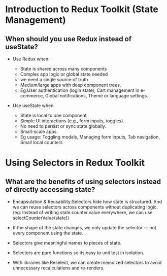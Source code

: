 # Introduction to Redux Toolkit (State Management)

## When should you use Redux instead of useState?

- Use Redux when:

  - State is shared across many components
  - Complex app logic or global state needed
  - we need a single source of truth
  - Medium/large apps with deep component trees.
  - Eg:User authentication (login state), Cart management in e-commerce, Global notifications, Theme or language settings.

- Use useState when:
  - State is local to one component
  - Simple UI interactions (e.g., form inputs, toggles).
  - No need to persist or sync state globally.
  - Small-scale apps.
  - Eg usage: Toggling modals, Managing form inputs, Tab navigation, Small local counters

# Using Selectors in Redux Toolkit

## What are the benefits of using selectors instead of directly accessing state?

- Encapsulation & Reusability:Selectors hide how state is structured.
  And we can reuse selectors across components without duplicating logic. (eg: Instead of writing state.counter.value everywhere, we can use selectCounterValue(state))

- If the shape of the state changes, we only update the selector — not every component using the state.
- Selectors give meaningful names to pieces of state.
- Selectors are pure functions so its easy to unit test in isolation.
- With libraries like Reselect, we can create memoized selectors to avoid unnecessary recalculations and re-renders.

